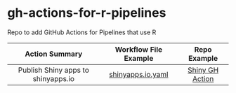 # gh-actions-for-r-pipelines

Repo to add GitHub Actions for Pipelines that use R

| Action Summary | Workflow File Example | Repo Example |
|:--------------:|:---------------------:|:------------:|
| Publish Shiny apps to shinyapps.io | [shinyapps.io.yaml](https://github.com/ian-flores/shiny-gh-action/blob/master/.github/workflows/shinyapps.io.yaml) | [Shiny GH Action](https://github.com/ian-flores/shiny-gh-action/) |
